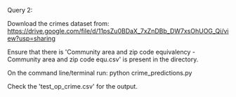 Query 2:

Download the crimes dataset from: https://drive.google.com/file/d/11psZu0BDaX_7xZnDBb_DW7xsOhUOG_Qi/view?usp=sharing

Ensure that there is 'Community area and zip code equivalency - Community area and zip code equ.csv' is present in the directory.

On the command line/terminal run: python crime_predictions.py

Check the 'test_op_crime.csv' for the output.